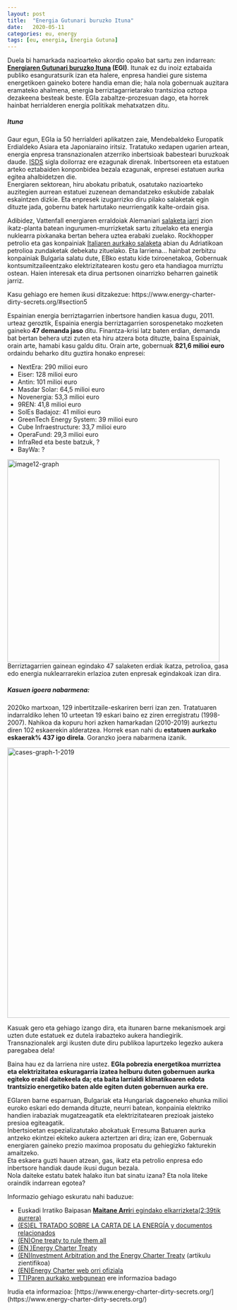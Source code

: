 ```yaml
---
layout: post
title:  "Energia Gutunari buruzko Ituna"
date:   2020-05-11
categories: eu, energy
tags: [eu, energia, Energia Gutuna]
---
```


<p>Duela bi hamarkada nazioarteko akordio opako bat sartu zen indarrean: <strong><a href="https://en.wikipedia.org/wiki/Energy_Charter_Treaty">Energiaren Gutunari buruzko Ituna</a> (EGI)</strong>. Itunak ez du inoiz eztabaida publiko esanguratsurik izan eta halere, enpresa handiei gure sistema energetikoen gaineko botere handia eman die; hala nola gobernuak auzitara eramateko ahalmena, energia berriztagarrietarako trantsizioa oztopa dezakeena besteak beste. EGIa zabaltze-prozesuan dago, eta horrek hainbat herrialderen energia politikak mehatxatzen ditu.</p>

<h5>Ituna</h5>
<p>Gaur egun, EGIa ia 50 herrialderi aplikatzen zaie, Mendebaldeko Europatik Erdialdeko Asiara eta Japoniaraino iritsiz. Tratatuko xedapen ugarien artean, energia enpresa transnazionalen atzerriko inbertsioak babesteari buruzkoak daude. <a href="https://en.wikipedia.org/wiki/Investor-state_dispute_settlement" target="_blank" rel="noopener">ISDS</a> sigla doilorraz ere ezagunak direnak. Inbertsoreen eta estatuen arteko eztabaiden konponbidea bezala ezagunak, enpresei estatuen aurka egitea ahalbidetzen die.<br />Energiaren sektorean, hiru abokatu pribatuk, osatutako nazioarteko auzitegien aurrean estatuei zuzenean demandatzeko eskubide zabalak eskaintzen dizkie. Eta enpresek izugarrizko diru pilako salaketak egin dituzte jada, gobernu batek hartutako neurriengatik kalte-ordain gisa.</p>
<p>Adibidez, Vattenfall energiaren erraldoiak Alemaniari <a href="https://www.italaw.com/cases/1654" target="_blank" rel="noopener">salaketa jarri</a> zion ikatz-planta batean ingurumen-murrizketak sartu zituelako eta energia nuklearra pixkanaka bertan behera uztea erabaki zuelako. Rockhopper petrolio eta gas konpainiak <a href="https://www.tni.org/files/rockhopper-vs-italy.pdf" target="_blank" rel="noopener">Italiaren aurkako salaketa</a> abian du Adriatikoan petrolioa zundaketak debekatu zituelako. Eta larriena... hainbat zerbitzu konpainiak Bulgaria salatu dute, EBko estatu kide txiroenetakoa, Gobernuak kontsumitzaileentzako elektrizitatearen kostu gero eta handiagoa murriztu ostean. Haien interesak eta dirua pertsonen oinarrizko beharren gainetik jarriz.</p>
<p>Kasu gehiago ere hemen ikusi ditzakezue: https://www.energy-charter-dirty-secrets.org/#section5</p>

<p>Espainian energia berriztagarrien inbertsore handien kasua dugu, 2011. urteaz geroztik, Espainia energia berriztagarrien sorospenetako mozketen gaineko<strong> 47 demanda jaso</strong> ditu. Finantza-krisi latz baten erdian, demanda bat bertan behera utzi zuten eta hiru atzera bota dituzte, baina Espainiak, orain arte, hamabi kasu galdu ditu. Orain arte, gobernuak <strong>821,6 milioi euro</strong> ordaindu beharko ditu guztira honako enpresei:</p>
<ul>
<li>NextEra: 290 milioi euro</li>
<li>Eiser: 128 milioi euro</li>
<li>Antin: 101 milioi euro</li>
<li>Masdar Solar: 64,5 milioi euro</li>
<li>Novenergia: 53,3 milioi euro</li>
<li>9REN: 41,8 milioi euro</li>
<li>SolEs Badajoz: 41 milioi euro</li>
<li>GreenTech Energy System: 39 milioi euro</li>
<li>Cube Infraestructure: 33,7 milioi euro</li>
<li>OperaFund: 29,3 milioi euro</li>
<li>InfraRed eta beste batzuk, ?</li>
<li>BayWa: ?</li>
</ul>
<img class="alignnone size-full wp-image-2992" src="https://izaroblog.files.wordpress.com/2020/05/image12-graph-e1589041963222.png" alt="image12-graph" width="481" height="459" />
Berriztagarrien gainean egindako 47 salaketen erdiak ikatza, petrolioa, gasa edo energia nuklearrarekin erlazioa zuten enpresak egindakoak izan dira. 
<h5>Kasuen igoera nabarmena:</h5>
<p>2020ko martxoan, 129 inbertitzaile-eskariren berri izan zen. Tratatuaren indarraldiko lehen 10 urteetan 19 eskari baino ez ziren erregistratu (1998-2007). Nahikoa da kopuru hori azken hamarkadan (2010-2019) aurkeztu diren 102 eskaerekin alderatzea. Horrek esan nahi du <strong>estatuen aurkako eskaerak% 437 igo direla</strong>. Goranzko joera nabarmena izanik.</p>
<a href="https://energy-charter-dirty-secrets.org/" target="_blank" rel="noopener"><img class="alignnone size-full wp-image-2993" src="https://izaroblog.files.wordpress.com/2020/05/cases-graph-1-2019.png" alt="cases-graph-1-2019" width="1328" height="612" /></a> <p>Kasuak gero eta gehiago izango dira, eta itunaren barne mekanismoek argi uzten dute estatuek ez dutela irabazteko aukera handiegirik. Transnazionalek argi ikusten dute diru publikoa lapurtzeko legezko aukera paregabea dela!</p>
<p>Baina hau ez da larriena nire ustez. <strong>EGIa pobrezia energetikoa murriztea eta elektrizitatea eskuragarria izatea helburu duten gobernuen aurka egiteko erabil daitekeela da; eta baita larrialdi klimatikoaren edota trantsizio energetiko baten alde egiten duten gobernuen aurka ere.</strong></p>
<p>EGIaren barne esparruan, Bulgariak eta Hungariak dagoeneko ehunka milioi euroko eskari edo demanda dituzte, neurri batean, konpainia elektriko handien irabaziak mugatzeagatik eta elektrizitatearen prezioak jaisteko presioa egiteagatik.<br />Inbertsioetan espezializatutako abokatuak Erresuma Batuaren aurka antzeko ekintzei ekiteko aukera aztertzen ari dira; izan ere, Gobernuak energiaren gaineko prezio maximoa proposatu du gehiegizko fakturekin amaitzeko.<br />Eta eskaera guzti hauen atzean, gas, ikatz eta petrolio enpresa edo inbertsore handiak daude ikusi dugun bezala.<br />Nola daiteke estatu batek halako itun bat sinatu izana? Eta nola liteke oraindik indarrean egotea?</p>
<p>Informazio gehiago eskuratu nahi baduzue:</p>
<ul>
<li>Euskadi Irratiko Baipasan <a href="https://euskalpmdeus-vh.akamaihd.net/multimedia/audios/2020/05/11/2603236/20200511_19203605_0012774805_002_001_BAIPASA__202.mp3"><strong>Maitane Arri</strong>ri egindako elkarrizketa(2:39tik aurrera)</a></li>
<li><a href="https://www.energycharter.org/fileadmin/DocumentsMedia/Legal/ECT-es.pdf" target="_blank" rel="noopener">(ES)EL TRATADO SOBRE LA CARTA DE </a><a href="https://www.energycharter.org/fileadmin/DocumentsMedia/Legal/ECT-es.pdf" target="_blank" rel="noopener"> LA ENERGÍA y documentos relacionados</a></li>
<li><a href="https://corporateeurope.org/en/international-trade/2018/06/one-treaty-rule-them-all" target="_blank" rel="noopener">(EN)One treaty to rule them all</a></li>
<li><a href="https://www.energy-charter-dirty-secrets.org/" target="_blank" rel="noopener">(EN )Energy Charter Treaty</a></li>
<li><a href="https://academic.oup.com/jids/article/1/1/153/879372" target="_blank" rel="noopener">(EN)Investment Arbitration and the Energy Charter Treaty</a> (artikulu zientifikoa)</li>
<li><a href="https://www.energycharter.org/" target="_blank" rel="noopener">(EN)Energy Charter web orri ofiziala</a></li>
<li><a href="http://www.noalttip.org/" target="_blank" rel="noopener">TTIParen aurkako webgunean</a> ere informazioa badago</li>
</ul>
Irudia eta informazioa: [https://www.energy-charter-dirty-secrets.org/](https://www.energy-charter-dirty-secrets.org/)
